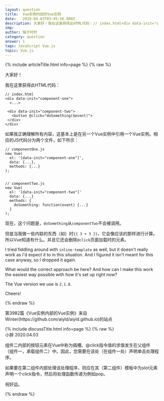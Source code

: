 ```yaml
---
layout: question
title:  Vue实例内部的Vue实例
date:   2020-04-03T03:45:56.000Z
description: 大家好！我在这里获得此HTML代码：// index.html<div data-init="component-one">  <...>...
img: 
author: 猴子村村
category: question
answer: 1
tags: JavaScript Vue.js
topic: Vue.js
---
```

<div class="article-root">
  <div class="article">
    {% include articleTitle.html info=page %}
    {% raw %}
    <div class="article-content"><p><font style="vertical-align: inherit;"><font style="vertical-align: inherit;">大家好！</font></font></p>

<p><font style="vertical-align: inherit;"><font style="vertical-align: inherit;">我在这里获得此HTML代码：</font></font></p>

<pre><code>// index.html<font></font>
&lt;div data-init="component-one"&gt;<font></font>
  &lt;...&gt;<font></font>
<font></font>
 &lt;div data-init="component-two"&gt;<font></font>
   &lt;button @click="doSomething($event)"&gt;<font></font>
 &lt;/div&gt;<font></font>
&lt;/div&gt;<font></font>
</code></pre>

<p><font style="vertical-align: inherit;"><font style="vertical-align: inherit;">如果我正确理解所有内容，这基本上是在另一个Vue实例中引用一个Vue实例。</font><font style="vertical-align: inherit;">相应的JS代码分为两个文件，如下所示：</font></font></p>

<pre><code>// componentOne.js<font></font>
new Vue(<font></font>
  el: '[data-init="component-one"]',<font></font>
  data: {...},<font></font>
  methods: {...}<font></font>
);<font></font>
<font></font>
<font></font>
// componentTwo.js<font></font>
new Vue(<font></font>
  el: '[data-init="component-two"]'<font></font>
  data: {...}<font></font>
  methods: {<font></font>
    doSomething: function(event) {...}<font></font>
  }<font></font>
);<font></font>
</code></pre>

<p><font style="vertical-align: inherit;"><font style="vertical-align: inherit;">现在，这个问题是，</font></font><code>doSomething</code><font style="vertical-align: inherit;"><font style="vertical-align: inherit;">从</font></font><code>componentTwo</code><font style="vertical-align: inherit;"><font style="vertical-align: inherit;">不会被调用。</font></font></p>

<p><font style="vertical-align: inherit;"><font style="vertical-align: inherit;">但是当我做一些内联的东西（如）时</font></font><code>{{ 3 + 3 }}</code><font style="vertical-align: inherit;"><font style="vertical-align: inherit;">，它会像应该的那样进行计算。</font><font style="vertical-align: inherit;">所以Vue知道有什么。</font><font style="vertical-align: inherit;">并且它还会删除</font></font><code>@click</code><font style="vertical-align: inherit;"><font style="vertical-align: inherit;">页面加载时</font><font style="vertical-align: inherit;">的</font><font style="vertical-align: inherit;">元素。</font></font></p>

<p>I tried fiddling around with <code>inline-template</code> as well, but it doesn't really work as I'd expect it to in this situation. And I figured it isn't meant for this case anyway, so I dropped it again.</p>

<p>What would the correct approach be here? And how can I make this work the easiest way possible with how it's set up right now?</p>

<p>The Vue version we use is <code>2.1.8</code>.</p>

<p>Cheers!</p></div>
    {% endraw %}
  </div>
  <p class="winter_mark">第3982篇《Vue实例内部的Vue实例》来自Winter(https://github.com/aiyld/aiyld.github.io)的站点</p>
  <div class="discuss-wrapper">
    {% include discussTitle.html info=page %}
    {% raw %}
    <div class="discuss-item">
        <div class="discuss-parent">
          <div class="discuss-meta">
            <span class="discuss-user">小胖</span>
            <span class="discuss-time">2020.04.03</span>
          </div>
          <div class="discuss-comment"><p><font style="vertical-align: inherit;"><font style="vertical-align: inherit;">组件二内部的按钮元素在Vue中称为插槽。</font><font style="vertical-align: inherit;">@click指令值的求值发生在父组件（组件一，承载组件二）中。</font><font style="vertical-align: inherit;">因此，您需要在该处（在组件一处）声明单击处理程序。</font></font></p>

<p><font style="vertical-align: inherit;"><font style="vertical-align: inherit;">如果要在第二组件内部处理该处理程序，则应在其（第二组件）模板中为slot元素声明一个click指令，然后将处理函数传递为例如pop。</font></font></p>

<p><font style="vertical-align: inherit;"><font style="vertical-align: inherit;">祝好运。</font></font></p></div>
        </div></div>
    {% endraw %}
  </div>
<div>
